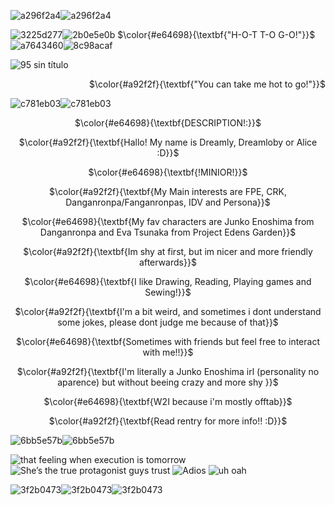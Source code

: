 

![a296f2a4](https://github.com/user-attachments/assets/68b9f335-5d8a-4af2-98c0-924916bcafae)![a296f2a4](https://github.com/user-attachments/assets/68b9f335-5d8a-4af2-98c0-924916bcafae)

![3225d277](https://github.com/user-attachments/assets/7e8846b5-1faa-4577-8061-985b099e7755)![2b0e5e0b](https://github.com/user-attachments/assets/36c5db99-a610-4015-88be-0a332b0d70ff)
$\color{#e64698}{\textbf{"H-O-T  T-O  G-O!"}}$![a7643460](https://github.com/user-attachments/assets/f4442cb4-460e-454b-938b-3bcb4573fa45)![8c98acaf](https://github.com/user-attachments/assets/549f8461-4b28-4503-a5e0-80e666c1b634)


![95 sin título](https://github.com/user-attachments/assets/33543c73-e734-484e-a7fb-59917a0f5afe)

<p align="right">$\color{#a92f2f}{\textbf{"You can take me hot to go!"}}$

![c781eb03](https://github.com/user-attachments/assets/fcda0f14-28c7-4de0-b73e-1d82c553283d)![c781eb03](https://github.com/user-attachments/assets/fcda0f14-28c7-4de0-b73e-1d82c553283d)

<p align="center">$\color{#e64698}{\textbf{DESCRIPTION!:}}$

<p align="center">$\color{#a92f2f}{\textbf{Hallo! My name is Dreamly, Dreamloby or Alice :D}}$

<p align="center">$\color{#e64698}{\textbf{!MINIOR!}}$
  
<p align="center">$\color{#a92f2f}{\textbf{My Main interests are FPE, CRK, Danganronpa/Fanganronpas, IDV and Persona}}$

<p align="center">$\color{#e64698}{\textbf{My fav characters are Junko Enoshima from Danganronpa and Eva Tsunaka from Project Edens Garden}}$

<p align="center">$\color{#a92f2f}{\textbf{Im shy at first, but im nicer and more friendly afterwards}}$

<p align="center">$\color{#e64698}{\textbf{I like Drawing, Reading, Playing games and Sewing!}}$

<p align="center">$\color{#a92f2f}{\textbf{I'm a bit weird, and sometimes i dont understand some jokes, please dont judge me because of that}}$

<p align="center">$\color{#e64698}{\textbf{Sometimes with friends but feel free to interact with me!!}}$

<p align="center">$\color{#a92f2f}{\textbf{I'm literally a Junko Enoshima irl (personality no aparence) but without beeing crazy and more shy }}$

<p align="center">$\color{#e64698}{\textbf{W2I because i'm mostly offtab}}$

<p align="center">$\color{#a92f2f}{\textbf{Read rentry for more info!! :D}}$

  ![6bb5e57b](https://github.com/user-attachments/assets/a811b3b8-153d-41cb-83d3-299f3fcba2c4)![6bb5e57b](https://github.com/user-attachments/assets/a811b3b8-153d-41cb-83d3-299f3fcba2c4)

![that feeling when execution is tomorrow](https://github.com/user-attachments/assets/64beef96-b96c-434d-abc5-ffcca9f5ab9c)
![She’s the true protagonist guys trust](https://github.com/user-attachments/assets/1969ac8e-564c-4e4d-be96-11e506e07c22)
![Adios](https://github.com/user-attachments/assets/7a9f8e2e-c224-4df9-8987-65ebb3682ffb)
![uh oah](https://github.com/user-attachments/assets/df5d53d2-351d-47a3-a55b-6ef39334b087)

![3f2b0473](https://github.com/user-attachments/assets/b7dacb1e-2c4d-4898-9f49-bd484009cc7c)![3f2b0473](https://github.com/user-attachments/assets/b7dacb1e-2c4d-4898-9f49-bd484009cc7c)![3f2b0473](https://github.com/user-attachments/assets/b7dacb1e-2c4d-4898-9f49-bd484009cc7c)










